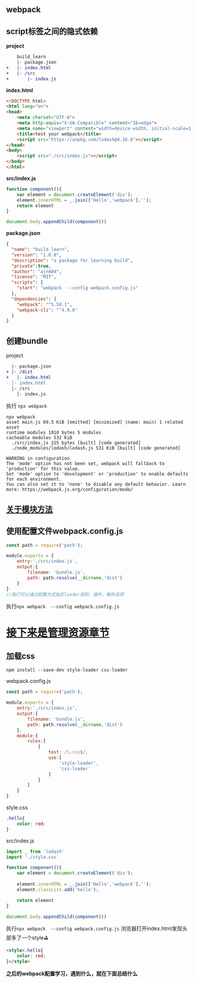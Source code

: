 ## webpack
## script标签之间的隐式依赖
<strong>project</strong>  
``` diff
    build_learn
    |- package.json
+   |- index.html
+   |- /src
+       |- index.js
```
<strong>index.html</strong>
``` html
<!DOCTYPE html>
<html lang="en">
<head>
    <meta charset="UTF-8">
    <meta http-equiv="X-UA-Compatible" content="IE=edge">
    <meta name="viewport" content="width=device-width, initial-scale=1.0">
    <title>test your webpack</title>
    <script src="https://unpkg.com/lodash@4.16.6"></script>
</head>
<body>
    <script src="./src/index.js"></script>
</body>
</html>
```
<strong>src/index.js</strong>
``` js
function component(){
    var element = document.createElement('div');
    element.innerHTML = _.join(['Hello','webpack'],'');
    return element
}

document.body.appendChild(component())
```
<strong>package.json</strong>
``` json
{
  "name": "build_learn",
  "version": "1.0.0",
  "description": "a package for learning build",
  "private":true,
  "author": "ajn404",
  "license": "MIT",
  "scripts": {
    "start": "webpack  --config webpack.config.js"
  },
  "dependencies": {
    "webpack": "^5.58.1",
    "webpack-cli": "^4.9.0"
  }
}
```
## 创建bundle
project
``` diff
  |- package.json
+ |- /dist
+   |- index.html
- |- index.html
  |- /src
    |- index.js
```
执行 `npx webpack` 
``` shell
npx webpack       
asset main.js 69.5 KiB [emitted] [minimized] (name: main) 1 related asset
runtime modules 1010 bytes 5 modules
cacheable modules 532 KiB
  ./src/index.js 225 bytes [built] [code generated]
  ./node_modules/lodash/lodash.js 531 KiB [built] [code generated]

WARNING in configuration
The 'mode' option has not been set, webpack will fallback to 'production' for this value.
Set 'mode' option to 'development' or 'production' to enable defaults for each environment.
You can also set it to 'none' to disable any default behavior. Learn more: https://webpack.js.org/configuration/mode/
```

## [关于模块方法](https://www.webpackjs.com/api/module-methods/)

## 使用配置文件webpack.config.js
``` js
const path = require('path');

module.exports = {
    entry:'./src/index.js',
    output:{
        filename: 'bundle.js',
        path: path.resolve(__dirname,'dist')
    }
}
//我们可以通过配置方式指定loader规则，插件，解析选项
```
 执行`npx webpack  --config webpack.config.js`
# [接下来是管理资源章节](https://www.webpackjs.com/guides/asset-management/)
## 加载css
``` shell
npm install --save-dev style-loader css-loader
```
webpack.config.js
``` js
const path = require('path');

module.exports = {
    entry:'./src/index.js',
    output:{
        filename: 'bundle.js',
        path: path.resolve(__dirname,'dist')
    },
    module:{
        rules:[
            {
                test: /\.css$/,
                use:[
                    'style-loader',
                    'css-loader'
                ]
            }
        ]
    }
}
```
style.css
``` css
.hello{
    color: red;
}
```
src/index.js
~~~ js
import _ from 'lodash'
import './style.css'

function component(){
    var element = document.createElement('div');
    
    element.innerHTML = _.join(['Hello','webpack'],'');
    element.classList.add('hello');

    return element
}

document.body.appendChild(component())
~~~

 执行`npx webpack  --config webpack.config.js`
 浏览器打开index.html发现头部多了一个style:golf:

``` html
<style>.hello{
    color: red;
}</style>
```
<strong>之后的webpack配置学习，遇到什么，就在下面总结什么</strong>
